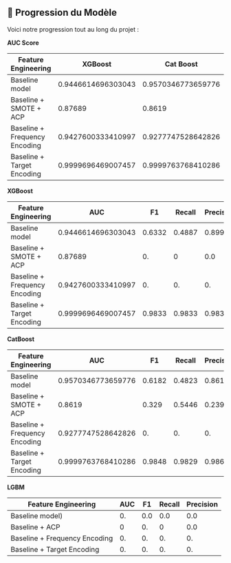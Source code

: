 ## 🚀 Progression du Modèle

Voici notre progression tout au long du projet :

**AUC Score**

| **Feature Engineering**       | **XGBoost**        | **Cat Boost**      | **LGBM** |
| ----------------------------- | ------------------ | ------------------ | -------- |
| Baseline model                | 0.9446614696303043 | 0.9570346773659776 | 0.0      |
| Baseline + SMOTE + ACP        | 0.87689            | 0.8619             | 0        |
| Baseline + Frequency Encoding | 0.9427600333410997 | 0.9277747528642826 | 0.       |
| Baseline + Target Encoding    | 0.9999696469007457 | 0.9999763768410286 | 0.       |

**XGBoost**

| **Feature Engineering**       | **AUC**            | **F1** | **Recall** | **Precision** |
| ----------------------------- | ------------------ | ------ | ---------- | ------------- |
| Baseline model                | 0.9446614696303043 | 0.6332 | 0.4887     | 0.8994        |
| Baseline + SMOTE + ACP        | 0.87689            | 0.     | 0          | 0.0           |
| Baseline + Frequency Encoding | 0.9427600333410997 | 0.     | 0.         | 0.            |
| Baseline + Target Encoding    | 0.9999696469007457 | 0.9833 | 0.9833     | 0.9833        |

**CatBoost**

| **Feature Engineering**       | **AUC**            | **F1** | **Recall** | **Precision** |
| ----------------------------- | ------------------ | ------ | ---------- | ------------- |
| Baseline model                | 0.9570346773659776 | 0.6182 | 0.4823     | 0.8618        |
| Baseline + SMOTE + ACP        | 0.8619             | 0.329  | 0.5446     | 0.2393        |
| Baseline + Frequency Encoding | 0.9277747528642826 | 0.     | 0.         | 0.            |
| Baseline + Target Encoding    | 0.9999763768410286 | 0.9848 | 0.9829     | 0.9868        |

**LGBM**

| **Feature Engineering**       | **AUC** | **F1** | **Recall** | **Precision** |
| ----------------------------- | ------- | ------ | ---------- | ------------- |
| Baseline model)               | 0.      | 0.0    | 0.0        | 0.0           |
| Baseline + ACP                | 0       | 0.     | 0          | 0.0           |
| Baseline + Frequency Encoding | 0.      | 0.     | 0.         | 0.            |
| Baseline + Target Encoding    | 0.      | 0.     | 0.         | 0.            |
